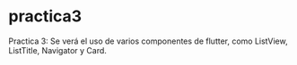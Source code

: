 # practica3

Practica 3: Se verá el uso de varios componentes de flutter,
            como ListView, ListTitle, Navigator y Card.

